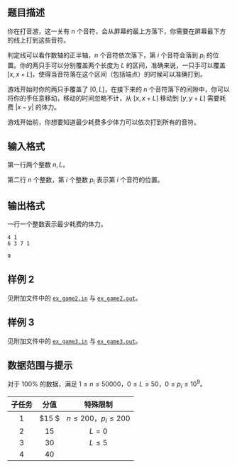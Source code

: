## 题目描述

你在打音游，这一关有 $n$ 个音符，会从屏幕的最上方落下，你需要在屏幕最下方的线上打到这些音符。

判定线可以看作数轴的正半轴，$n$ 个音符依次落下，第 $i$ 个音符会落到 $p_i$ 的位置。你的两只手可以分别覆盖两个长度为 $L$ 的区间，准确来说，一只手可以覆盖 $[x,x+L]$，使得当音符落在这个区间（包括端点）的时候可以准确打到。

游戏开始时你的两只手覆盖了 $[0,L]$，在接下来的 $n$ 个音符落下的间隙中，你可以将你的手任意移动，移动的时间忽略不计，从 $[x,x+L]$ 移动到 $[y,y+L]$ 需要耗费 $|x−y|$ 的体力。

游戏开始前，你想要知道最少耗费多少体力可以依次打到所有的音符。

## 输入格式

第一行两个整数 $n,L$。

第二行 $n$ 个整数，第 $i$ 个整数 $p_i$ 表示第 $i$ 个音符的位置。

## 输出格式

一行一个整数表示最少耗费的体力。



```input1
4 1 
6 3 7 1
```

```output1
9
```

## 样例 2

见附加文件中的 [`ex_game2.in`](file:ex_game2.in) 与 [`ex_game2.out`](file:ex_game2.out)。

## 样例 3

见附加文件中的 [`ex_game3.in`](file:ex_game3.in) 与 [`ex_game3.out`](file:ex_game3.out)。

## 数据范围与提示

对于 $100\%$ 的数据，满足 $1≤n≤50000$，$0≤L≤50$，$0≤p_i≤10^9$。

| 子任务 | 分值  |         特殊限制         |
| :----: | :---: | :----------------------: |
|  $1$   | $15 $ | $n\le 200$，$p_i\le 200$ |
|  $2$   | $15$  |          $L=0$           |
|  $3$   | $30$  |         $L\le 5$         |
|  $4$   | $40$  |                          |




